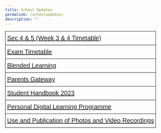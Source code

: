 ```yaml
---
title: School Updates
permalink: /schoolupdates/
description: ""
---
```

<style type="text/css">
.tg  {border-collapse:collapse;border-spacing:0;}
.tg td{border-color:black;border-style:solid;border-width:1px;font-family:Arial, sans-serif;font-size:20px;
  overflow:hidden;padding:10px 5px;word-break:normal;}
.tg th{border-color:black;border-style:solid;border-width:1px;font-family:Arial, sans-serif;font-size:20px;
  font-weight:normal;overflow:hidden;padding:10px 5px;word-break:normal;}
.tg .tg-k0s0{background-color:#3AA66F;color:#FFF;font-weight:bold;text-align:center;vertical-align:middle}
.tg .tg-mwz3{background-color:#FFF;color:#565656;text-align:left;vertical-align:middle}
</style>

<table class="tg">
<thead>
</thead>
<tbody>
		<tr>
    <td class="tg-a3j2"><span style="color:#222;background-color:#FFF"><a target="_blank" href="https://drive.google.com/file/d/1lHytmUxsUKuNK1CxIiCUdfjAbbDONRoJ/view?usp=sharing">Sec 4 &amp; 5 (Week 3 &amp; 4 Timetable)</a></span></td>
  </tr>
	<tr>
    <td class="tg-a3j2"><span style="color:#222;background-color:#FFF"><a target="_blank" href="/assessmentcalendar/">Exam Timetable</a></span></td>
  </tr>
	<tr>
    <td class="tg-a3j2"><span style="color:#222;background-color:#FFF"><a target="_blank" href="/blendedlearning/">Blended Learning</a></span></td>
  </tr>
<tr>
    <td class="tg-a3j2"><span style="color:#222;background-color:#FFF"><a target="_blank" href="/administration/parentsgateway/">Parents Gateway</a></span></td>
  </tr>
	<tr>
    <td class="tg-a3j2"><span style="color:#222;background-color:#FFF"><a target="_blank" href="https://go.gov.sg/wwwssstudenthandbook2023">Student Handbook 2023</a></span></td>
  </tr>
			<tr>
    <td class="tg-a3j2"><span style="color:#222;background-color:#FFF"><a target="_blank" href="/pldinitiative/">Personal Digital Learning Programme</a></span></td>
  </tr>
				<tr>
    <td class="tg-a3j2"><span style="color:#222;background-color:#FFF"><a target="_blank" href="/useandpublication/">Use and Publication of Photos and Video Recordings</a></span></td>
  </tr>
</tbody>
</table>